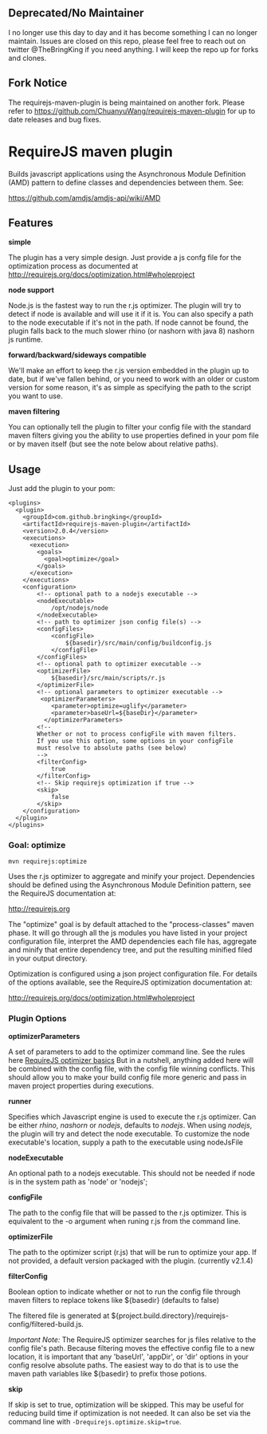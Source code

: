 ## Deprecated/No Maintainer
I no longer use this day to day and it has become something I can no longer maintain. Issues are closed on this repo, please feel
free to reach out on twitter @TheBringKing if you need anything. I will keep the repo up for forks and clones.

## Fork Notice

The requirejs-maven-plugin is being maintained on another fork. Please refer to
https://github.com/ChuanyuWang/requirejs-maven-plugin
for up to date releases and bug fixes.

# RequireJS maven plugin

Builds javascript applications using the Asynchronous Module Definition (AMD)
pattern to define classes and dependencies between them. See:

https://github.com/amdjs/amdjs-api/wiki/AMD

## Features

**simple**

The plugin has a very simple design. Just provide a js confg file for the
optimization process as documented at http://requirejs.org/docs/optimization.html#wholeproject

**node support**

Node.js is the fastest way to run the r.js optimizer. The plugin will try to detect if node is
available and will use it if it is. You can also specify a path to the node executable if it's
not in the path. If node cannot be found, the plugin falls back to the much slower rhino (or nashorn
 with java 8) nashorn js runtime.

**forward/backward/sideways compatible**

We'll make an effort to keep the r.js version embedded in the plugin up to date, but if
we've fallen behind, or you need to work with an older or custom version for some reason, it's as
simple as specifying the path to the script you want to use.

**maven filtering**

You can optionally tell the plugin to filter your config file with the standard maven filters
giving you the ability to use properties defined in your pom file or by maven itself (but see
the note below about relative paths).

## Usage

Just add the plugin to your pom:

    <plugins>
      <plugin>
        <groupId>com.github.bringking</groupId>
        <artifactId>requirejs-maven-plugin</artifactId>
        <version>2.0.4</version>
        <executions>
          <execution>
            <goals>
              <goal>optimize</goal>
            </goals>
          </execution>
        </executions>
        <configuration>
            <!-- optional path to a nodejs executable -->
            <nodeExecutable>
                /opt/nodejs/node
            </nodeExecutable>
            <!-- path to optimizer json config file(s) -->
            <configFiles>
                <configFile>
                    ${basedir}/src/main/config/buildconfig.js
                </configFile>
            </configFiles>
            <!-- optional path to optimizer executable -->
            <optimizerFile>
                ${basedir}/src/main/scripts/r.js
            </optimizerFile>
            <!-- optional parameters to optimizer executable -->
             <optimizerParameters>
                <parameter>optimize=uglify</parameter>
                <parameter>baseUrl=${baseDir}</parameter>
              </optimizerParameters>
            <!--
            Whether or not to process configFile with maven filters.
            If you use this option, some options in your configFile
            must resolve to absolute paths (see below)
            -->
            <filterConfig>
                true
            </filterConfig>
            <!-- Skip requirejs optimization if true -->
            <skip>
                false
            </skip>
        </configuration>
      </plugin>
    </plugins>

### Goal: optimize

```mvn requirejs:optimize```

Uses the r.js optimizer to aggregate and minify your project. Dependencies should be defined using
the Asynchronous Module Definition pattern, see the RequireJS documentation at:

http://requirejs.org

The "optimize" goal is by default attached to the "process-classes" maven phase. It will go through
all the js modules you have listed in your project configuration file, interpret the AMD dependencies
each file has, aggregate and minify that entire dependency tree, and put the resulting minified filed in
your output directory.

Optimization is configured using a json project configuration file. For details of the options available,
see the RequireJS optimization documentation at:

http://requirejs.org/docs/optimization.html#wholeproject

### Plugin Options

**optimizerParameters**

A set of parameters to add to the optimizer command line.  See the rules here
[RequireJS optimizer basics](http://requirejs.org/docs/optimization.html#basics) But in a nutshell,
anything added here will be combined with the config file, with the config file winning conflicts. This should allow
you to make your build config file more generic and pass in maven project properties during executions.

**runner**

Specifies which Javascript engine is used to execute the r.js optimizer. Can be either *rhino*, *nashorn* or *nodejs*, defaults to *nodejs*.
When using *nodejs*, the plugin will try and detect the node executable. To customize the node executable's location, supply a path
to the executable using nodeJsFile

**nodeExecutable**

An optional path to a nodejs executable. This should not be needed if node is in the system path as 'node' or 'nodejs';

**configFile**

The path to the config file that will be passed to the r.js optimizer. This is equivalent to the -o argument when runing r.js from the command line.

**optimizerFile**

The path to the optimizer script (r.js) that will be run to optimize your app. If not provided, a default version packaged with the plugin. (currently v2.1.4)

**filterConfig**

Boolean option to indicate whether or not to run the config file through maven filters to replace tokens
like ${basedir} (defaults to false)

The filtered file is generated at ${project.build.directory}/requirejs-config/filtered-build.js.

*Important Note:* The RequireJS optimizer searches for js files relative to the config file's path. Because filtering
moves the effective config file to a new location, it is important that any 'baseUrl', 'appDir', or 'dir' options in
your config resolve absolute paths. The easiest way to do that is to use the maven path variables like ${basedir} to
prefix those potions.

**skip**

If skip is set to true, optimization will be skipped. This may be useful for reducing build time if optimization is not needed.
It can also be set via the command line with ```-Drequirejs.optimize.skip=true```.


